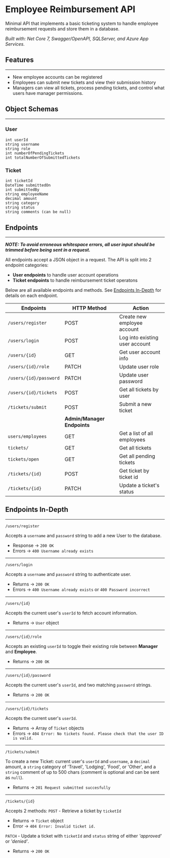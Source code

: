 # Employee Reimbursement API

Minimal API that implements a basic ticketing system to handle employee reimbursement requests and store them in a database.

*Built with: Net Core 7, Swagger/OpenAPI, SQLServer, and Azure App Services.*

## Features
---
- New employee accounts can be registered
- Employees can submit new tickets and view their submission history
- Managers can view all tickets, process pending tickets, and control what users have manager permissions.

## Object Schemas
---
### User
```
int userId
string username
string role
int numberOfPendingTickets
int totalNumberOfSubmittedTickets
```

### Ticket
```
int ticketId
DateTime submittedOn
int submittedBy
string employeeName
decimal amount
string category
string status
string comments (can be null)
```

## Endpoints
---
**_NOTE: To avoid erroneous whitespace errors, all user input should be trimmed before being sent in a request._**

All endpoints accept a JSON object in a request. The API is split into 2 endpoint categories:

-   **User endpoints** to handle user account operations
-   **Ticket endpoints** to handle reimbursement ticket operatons

Below are all available endpoints and methods. See [Endpoints In-Depth](#endpoints-in-depth) for details on each endpoint.

| Endpoints              | HTTP Method                 | Action                         |
| ---------------------- | --------------------------- | ------------------------------ |
| `/users/register`      | POST                        | Create new employee account    |
| `/users/login`         | POST                        | Log into existing user account |
| `/users/{id}`          | GET                         | Get user account info          |
| `/users/{id}/role`     | PATCH                       | Update user role               |
| `/users/{id}/password` | PATCH                       | Update user password           |
| `/users/{id}/tickets`  | POST                        | Get all tickets by user        |
| `/tickets/submit`      | POST                        | Submit a new ticket            |
|                        | **Admin/Manager Endpoints** |
| `users/employees`      | GET                         | Get a list of all employees    |
| `tickets/`             | GET                         | Get all tickets                |
| `tickets/open`         | GET                         | Get all pending tickets        |
| `/tickets/{id}`        | POST                        | Get ticket by ticket id        |
| `/tickets/{id}`        | PATCH                       | Update a ticket's status       |

## Endpoints In-Depth
---
```
/users/register
```
Accepts a `username` and `password` string to add a new User to the database.
  - Response &rarr; `200 OK`
  - Errors &rarr; `400 Username already exists`

---

```
/users/login
```
Accepts a `username` and `password` string to authenticate user.
- Returns &rarr; `200 OK`
- Errors &rarr; `400 Username already exists` or `400 Password incorrect`

---
```
/users/{id}
```
Accepts the current user's `userId` to fetch account information.
- Returns &rarr; `User` object

---

```
/users/{id}/role
```
Accepts an existing `userId` to toggle their existing role between **Manager** and **Employee**.
- Returns &rarr; `200 OK`

---

```
/users/{id}/password
```
Accepts the current user's `userId`, and two matching `password` strings.
- Returns &rarr; `200 OK`

---

```
/users/{id}/tickets
```
Accepts the current user's `userId`.
- Returns &rarr; Array of `Ticket` objects
- Errors &rarr; `404 Error: No tickets found. Please check that the user ID is valid.`

---

```
/tickets/submit
```
To create a new Ticket: current user's `userId` and `username`, a `decimal` amount, a `string` category of 'Travel', 'Lodging', 'Food', or 'Other', and a `string` comment of up to 500 chars (comment is optional and can be sent as `null`).
- Returns &rarr; `201 Request submitted succesfully`

---

```
/tickets/{id}
```
Accepts 2 methods:
`POST` - Retrieve a ticket by `ticketId`
- Returns &rarr; `Ticket` object
- Error &rarr; `404 Error: Invalid ticket id.`

`PATCH` - Update a ticket with `ticketId` and `status` string of either *'approved'* or *'denied'*.
- Returns &rarr; `200 OK`
